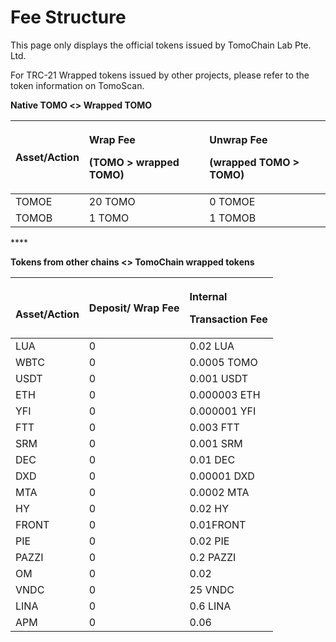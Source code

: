 # Fee Structure

This page only displays the official tokens issued by TomoChain Lab Pte. Ltd.

For TRC-21 Wrapped tokens issued by other projects, please refer to the token information on TomoScan.

**Native TOMO &lt;&gt; Wrapped TOMO**

<table>
  <thead>
    <tr>
      <th style="text-align:left">Asset/Action</th>
      <th style="text-align:left">
        <p>Wrap Fee</p>
        <p>(TOMO &gt; wrapped TOMO)</p>
      </th>
      <th style="text-align:left">
        <p>Unwrap Fee</p>
        <p>(wrapped TOMO &gt; TOMO)</p>
      </th>
    </tr>
  </thead>
  <tbody>
    <tr>
      <td style="text-align:left">TOMOE</td>
      <td style="text-align:left">20 TOMO</td>
      <td style="text-align:left">0 TOMOE</td>
    </tr>
    <tr>
      <td style="text-align:left">TOMOB</td>
      <td style="text-align:left">1 TOMO</td>
      <td style="text-align:left">1 TOMOB</td>
    </tr>
  </tbody>
</table>

\*\*\*\*

**Tokens from other chains &lt;&gt; TomoChain wrapped tokens**

<table>
  <thead>
    <tr>
      <th style="text-align:left">
        <br />Asset/Action</th>
      <th style="text-align:left">Deposit<b>/ Wrap</b> Fee</th>
      <th style="text-align:left">
        <p>Internal</p>
        <p>Transaction Fee</p>
      </th>
    </tr>
  </thead>
  <tbody>
    <tr>
      <td style="text-align:left">LUA</td>
      <td style="text-align:left">0</td>
      <td style="text-align:left">0.02 LUA</td>
    </tr>
    <tr>
      <td style="text-align:left">WBTC</td>
      <td style="text-align:left">0</td>
      <td style="text-align:left">0.0005 TOMO</td>
    </tr>
    <tr>
      <td style="text-align:left">USDT</td>
      <td style="text-align:left">0</td>
      <td style="text-align:left">0.001 USDT</td>
    </tr>
    <tr>
      <td style="text-align:left">ETH</td>
      <td style="text-align:left">0</td>
      <td style="text-align:left">0.000003 ETH</td>
    </tr>
    <tr>
      <td style="text-align:left">YFI</td>
      <td style="text-align:left">0</td>
      <td style="text-align:left">0.000001 YFI</td>
    </tr>
    <tr>
      <td style="text-align:left">FTT</td>
      <td style="text-align:left">0</td>
      <td style="text-align:left">0.003 FTT</td>
    </tr>
    <tr>
      <td style="text-align:left">SRM</td>
      <td style="text-align:left">0</td>
      <td style="text-align:left">0.001 SRM</td>
    </tr>
    <tr>
      <td style="text-align:left">DEC</td>
      <td style="text-align:left">0</td>
      <td style="text-align:left">0.01 DEC</td>
    </tr>
    <tr>
      <td style="text-align:left">DXD</td>
      <td style="text-align:left">0</td>
      <td style="text-align:left">0.00001 DXD</td>
    </tr>
    <tr>
      <td style="text-align:left">MTA</td>
      <td style="text-align:left">0</td>
      <td style="text-align:left">0.0002 MTA</td>
    </tr>
    <tr>
      <td style="text-align:left">HY</td>
      <td style="text-align:left">0</td>
      <td style="text-align:left">0.02 HY</td>
    </tr>
    <tr>
      <td style="text-align:left">FRONT</td>
      <td style="text-align:left">0</td>
      <td style="text-align:left">0.01FRONT</td>
    </tr>
    <tr>
      <td style="text-align:left">PIE</td>
      <td style="text-align:left">0</td>
      <td style="text-align:left">0.02 PIE</td>
    </tr>
    <tr>
      <td style="text-align:left">PAZZI</td>
      <td style="text-align:left">0</td>
      <td style="text-align:left">0.2 PAZZI</td>
    </tr>
    <tr>
      <td style="text-align:left">OM</td>
      <td style="text-align:left">0</td>
      <td style="text-align:left">0.02</td>
    </tr>
    <tr>
      <td style="text-align:left">VNDC</td>
      <td style="text-align:left">0</td>
      <td style="text-align:left">25 VNDC</td>
    </tr>
    <tr>
      <td style="text-align:left">LINA</td>
      <td style="text-align:left">0</td>
      <td style="text-align:left">0.6 LINA</td>
    </tr>
    <tr>
      <td style="text-align:left">APM</td>
      <td style="text-align:left">0</td>
      <td style="text-align:left">0.06</td>
    </tr>
  </tbody>
</table>





